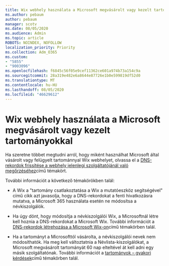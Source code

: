 ```yaml
---
title: Wix webhely használata a Microsoft megvásárolt vagy kezelt tartományokkal
ms.author: pebaum
author: pebaum
manager: scotv
ms.date: 08/05/2020
ms.audience: Admin
ms.topic: article
ROBOTS: NOINDEX, NOFOLLOW
localization_priority: Priority
ms.collection: Adm_O365
ms.custom:
- "5855"
- "9003096"
ms.openlocfilehash: f6845c56f05e9cef11362ce601a974b73a154c9a
ms.sourcegitcommit: 28a319e482e6a8644e87726e1b0e599819df52d0
ms.translationtype: MT
ms.contentlocale: hu-HU
ms.lasthandoff: 08/05/2020
ms.locfileid: "46629612"
---
```

# <a name="using-a-wix-website-with-microsoft-purchased-or-managed-domains"></a>Wix webhely használata a Microsoft megvásárolt vagy kezelt tartományokkal

Ha szeretne többet megtudni arról, hogy miként használhat Microsoft által vásárolt vagy felügyelt tartománnyal Wix webhelyet, olvassa el a [DNS-rekordok frissítése a webhely jelenlegi szolgáltatójánál való megőrzéséhez](https://docs.microsoft.com/microsoft-365/admin/dns/update-dns-records-to-retain-current-hosting-provider)című témakört.

További információt a következő témakörökben talál: 

- A Wix a "tartomány csatlakoztatása a Wix a mutatóeszköz segítségével" című cikk azt javasolja, hogy a DNS-rekordokat a fenti hivatkozásra mutatva, a Microsoft 365 használata esetén ne módosítsa a névkiszolgálók.

- Ha úgy dönt, hogy módosítja a névkiszolgálói Wix, a Microsoftnál létre kell hoznia a DNS-rekordokat a Microsoft Wix. További információt a [DNS-rekordok létrehozása a Microsoft Wix-on](https://docs.microsoft.com/microsoft-365/admin/dns/create-dns-records-at-wix)című témakörben talál.

- Ha a tartományt a Microsofttól vásárolta, a névkiszolgálói nevek nem módosíthatók. Ha meg kell változtatnia a Névlista-kiszolgálókat, a Microsoft megvásárolt tartományát 60 nap elteltével át kell adni egy másik szolgáltatónak. További információt a [tartományok – gyakori kérdések](https://docs.microsoft.com/microsoft-365/admin/setup/domains-faq#can-i-transfer-a-domain-i-purchased-from-microsoft-to-another-provider)című témakörben talál.